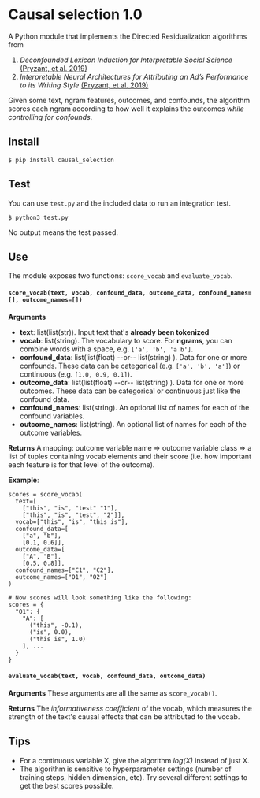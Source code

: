 # Causal selection 1.0

A Python module that implements the Directed Residualization algorithms from 
1. _Deconfounded Lexicon Induction for Interpretable Social Science_ [(Pryzant, et al. 2019)](https://nlp.stanford.edu/pubs/pryzant2018lexicon.pdf)
2. _Interpretable Neural Architectures for Attributing an Ad’s Performance to its Writing Style_ [(Pryzant, et al. 2019)](https://nlp.stanford.edu/pubs/pryzant2018emnlp.pdf)

Given some text, ngram features, outcomes, and confounds, the algorithm scores each ngram according to how well it explains the outcomes _while controlling for confounds_. 


## Install

```
$ pip install causal_selection
```

## Test

You can use `test.py` and the included data to run an integration test.

```
$ python3 test.py
```
No output means the test passed.

## Use
The module exposes two functions: `score_vocab` and `evaluate_vocab`.

#### `score_vocab(text, vocab, confound_data, outcome_data, confound_names=[], outcome_names=[])`

**Arguments**
* **text**: list(list(str)). Input text that's **already been tokenized**
* **vocab**: list(string). The vocabulary to score. For **ngrams**, you can combine words with a space, e.g. `['a', 'b', 'a b']`.
* **confound_data**: list(list(float) --or-- list(string) ). Data for one or more confounds. These data can be categorical 
            (e.g. `['a', 'b', 'a']`) or continuous (e.g. `[1.0, 0.9, 0.1]`).
* **outcome_data**: list(list(float) --or-- list(string) ). Data for one or more outcomes. These data can be categorical 
            or continuous just like the confound data.
* **confound_names**: list(string). An optional list of names for each of the confound variables.
* **outcome_names**: list(string). An optional list of names for each of the outcome variables.

**Returns**
A mapping: outcome variable name => outcome variable class => a list of tuples containing vocab elements and their score (i.e. how important each feature is for that level of the outcome).

**Example**:
```
scores = score_vocab(
  text=[
    ["this", "is", "test" "1"],
    ["this", "is", "test", "2"]],
  vocab=["this", "is", "this is"],
  confound_data=[
    ["a", "b"],
    [0.1, 0.6]],
  outcome_data=[
    ["A", "B"],
    [0.5, 0.8]],
  confound_names=["C1", "C2"],
  outcome_names=["O1", "O2"]
)

# Now scores will look something like the following:
scores = {
  "O1": {
    "A": [
      ("this", -0.1),
      ("is", 0.0),
      ("this is", 1.0)
    ], ...
  }
}
```


#### `evaluate_vocab(text, vocab, confound_data, outcome_data)`

**Arguments**
These arguments are all the same as `score_vocab()`. 

**Returns**
The _informativeness coefficient_ of the vocab, which measures the strength of the text's causal effects that can be attributed to the vocab. 

## Tips

* For a continuous variable X, give the algorithm _log(X)_ instead of just X.
* The algorithm is sensitive to hyperparameter settings (number of training steps, hidden dimension, etc). Try several different settings to get the best scores possible.
